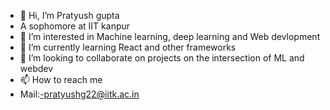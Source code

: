- 👋 Hi, I’m Pratyush gupta
- A sophomore at IIT kanpur
- 👀 I’m interested in Machine learning, deep learning and Web devlopment
- 🌱 I’m currently learning React and other frameworks
- 💞️ I’m looking to collaborate on projects on the intersection of ML and webdev
- 📫 How to reach me
- Mail:-pratyushg22@iitk.ac.in

<!---
Pratyushguptanotnoob/Pratyushguptanotnoob is a ✨ special ✨ repository because its `README.md` (this file) appears on your GitHub profile.
You can click the Preview link to take a look at your changes.
--->
